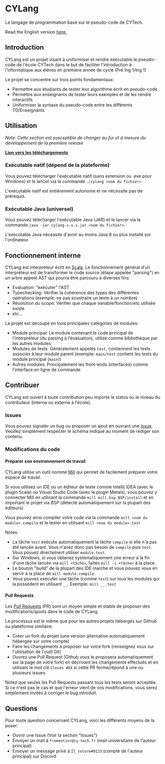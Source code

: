 # CYLang

Le langage de programmation basé sur le pseudo-code de CYTech.   

Read the English version [here.](https://github.com/Iltotore/cylang/blob/master/README-EN.md)

## Introduction

CYLang est un projet visant à uniformiser et rendre exécutable le pseudo-code de l'école CYTech
dans le but de faciliter l'introduction à l'informatique aux élèves en première année de cycle (Pré Ing 1/Ing 1)

Le projet se concentre sur trois points fondamentaux:
- Permettre aux étudiants de tester leur algorithme écrit en pseudo-code
- Permettre aux enseignants de tester leurs exemples et de les rendre interactifs
- Uniformiser la syntaxe du pseudo-code entre les différents TD/Enseignants

## Utilisation

*Note: Cette section est susceptible de changer au fur et à mesure du développement de la première release*

[**Lien vers les téléchargements**](https://github.com/Iltotore/cylang/releases)

### Exécutable natif (dépend de la plateforme)

Vous pouvez télécharger l'exécutable natif (sans extension ou .exe pour Windows) et le lancer via la commande `./cylang <nom du fichier>`

L'exécutable natif est entièrement autonome et ne nécessite pas de prérequis.

### Exécutable Java (universel)

Vous pouvez télécharger l'exécutable Java (JAR) et le lancer via la commande `java -jar cylang-x.x.x.jar <nom du fichier>`.

L'exécutable Java nécessite d'avoir au moins Java 8 ou plus installé sur l'ordinateur.


## Fonctionnement interne

CYLang est interpréteur écrit en [Scala](https://scala-lang.org).
Le fonctionnement général d'un interpréteur est de transformer le code source (étape appelée "parsing") en un arbre appelé AST qui pourra être parcouru à diverses fins:
- Evaluation: "exécuter" l'AST
- Typechecking: Vérifier la cohérence des types des différentes opérations (exemple: ne pas soustraire un texte à un nombre)
- Résolution du scope: Vérifier que chaque variable/fonction/etc utilisée existe
- etc...

Le projet est découpé en trois principales catégories de modules:
- Module principal: Le module contenant le code principal de l'interpréteur (du parsing à l'évaluation), utilisé comme bibliothèque par les autres modules
- Modules de tests: Généralement appelés `test`, contiennent les tests associés à leur module parent (exemple: `main/test` contient les tests du module principal (`main`))
- Autres modules: Principalement les front-ends (interfaces) comme l'interface en ligne de commande

## Contribuer

CYLang est ouvert à toute contribution peu importe le status ou le niveau du contributeur (interne ou externe à l'école).

### Issues

Vous pouvez signaler un bug ou proposer un ajout en ouvrant une [Issue](https://github.com/Iltotore/cylang/issues).
Veuillez simplement respecter le schéma indiqué au moment de rédiger son contenu.

### Modifications du code

#### Préparer son environnement de travail

CYLang utilise un outil nommé [Mill](https://com-lihaoyi.github.io/mill/mill/Intro_to_Mill.html) qui permet de facilement préparer votre espace de travail.

Si vous utilisez un IDE ou un éditeur de texte comme Intellij IDEA (avec le plugin Scala) ou Visual Studio Code (avec le plugin Metals),
vous pouvez y connecter Mill en utilisant la commande `mill mill.bsp.BSP/install` et en important le projet via BSP (détecté automatiquement sur la plupart des éditeurs)

Vous pouvez ainsi compiler votre code via la commande `mill <nom du module>.compile` et le tester en utilisant `mill <nom du module>.test`

Notes:
- La tâche `test` exécute automatiquement la tâche `compile` si elle n'a pas été lancée avant. Vous n'avez donc pas besoin de `compile` puis `test`.
  Vous pouvez directement utiliser `module.test`.
- Sur Windows, si vous obtenez systématiquement une erreur à la fin d'une tâche lancée via `mill <tâche>`, faites `mill -i <tâche>` à la place.
- Le bouton "build" de la plupart des IDE marche et vous pouvez vous en servir à la place de `mill module.compile`.
- Vous pouvez exécuter une tâche (comme `test`) sur tous les modules qui la possèdent en utilisant `__`. Exemple: `mill __.test`

#### Pull Requests
Les [Pull Requests](https://github.com/Iltotore/cylang/pulls) (PR) sont un moyen simple et stable de proposer des modifications/ajouts dans le code de CYLang.

Le processus est le même que pour les autres projets hébergés sur Github ou plateforme similaire:
- Créer un fork du projet (une version alternative automatiquement hébergée sur votre compte)
- Faire les changements à proposer sur votre fork (renseignez vous sur l'utilisation de l'outil Git)
- Ouvrez une Pull Request (Github vous le proposera automatiquement sur la page de votre fork) en décrivant les changements effectués
  et en utilisant le mot clé `Closes #XX` si cette PR ferme/répond à une ou plusieurs issues.

Notez que seules les Pull Requests passant tous les tests seront acceptée. Si ce n'est pas le cas et que l'erreur vient de vos modifications,
vous serez simplement invités à corriger le bug introduit.


## Questions

Pour toute question concernant CYLang, voici les différents moyens de la poser:
- Ouvrir une Issue (Voir la section "Issues")
- Envoyer un mail à `fromentinr@cy-tech.fr` (mail universitaire de l'auteur principal)
- Envoyer un message privé à `Il_totore#9133` (compte de l'auteur principal) sur Discord
